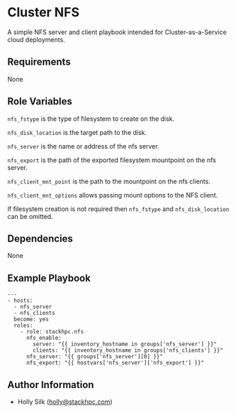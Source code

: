 Cluster NFS
===============

A simple NFS server and client playbook intended for Cluster-as-a-Service cloud
deployments.

Requirements
------------

None

Role Variables
--------------

`nfs_fstype` is the type of filesystem to create on the disk.

`nfs_disk_location` is the target path to the disk.

`nfs_server` is the name or address of the nfs server.

`nfs_export` is the path of the exported filesystem mountpoint on the nfs server.

`nfs_client_mnt_point` is the path to the mountpoint on the nfs clients.

`nfs_client_mnt_options` allows passing mount options to the NFS client.

If filesystem creation is not required then `nfs_fstype` and `nfs_disk_location` can be omitted.

Dependencies
------------

None

Example Playbook
----------------

    ---
    - hosts:
      - nfs_server
      - nfs_clients
      become: yes
      roles:
        - role: stackhpc.nfs
          nfs_enable:
            server: "{{ inventory_hostname in groups['nfs_server'] }}"
            clients: "{{ inventory_hostname in groups['nfs_clients'] }}"
          nfs_server: "{{ groups['nfs_server'][0] }}"
          nfs_export: "{{ hostvars['nfs_server']['nfs_export'] }}"


Author Information
------------------

- Holly Silk (<holly@stackhpc.com>)
